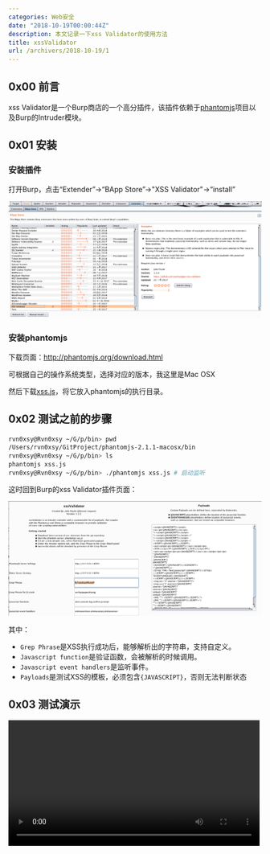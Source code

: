 ```yaml
---
categories: Web安全
date: "2018-10-19T00:00:44Z"
description: 本文记录一下xss Validator的使用方法
title: xssValidator
url: /archivers/2018-10-19/1
---
```


## 0x00 前言

xss Validator是一个Burp商店的一个高分插件，该插件依赖于[phantomjs](http://phantomjs.org)项目以及Burp的Intruder模块。

## 0x01 安装

### 安装插件

打开Burp，点击“Extender”->“BApp Store”->"XSS Validator"->“install”

![](../../../static/images/334a8eca-4f5f-11ec-b118-00d861bf4abb.png)

### 安装phantomjs

下载页面：http://phantomjs.org/download.html

可根据自己的操作系统类型，选择对应的版本，我这里是Mac OSX

然后下载[xss.js](https://github.com/PortSwigger/xss-validator/raw/master/xss-detector/xss.js)，将它放入phantomjs的执行目录。

## 0x02 测试之前的步骤

```sh
rvn0xsy@Rvn0xsy ~/G/p/bin> pwd
/Users/rvn0xsy/GitProject/phantomjs-2.1.1-macosx/bin
rvn0xsy@Rvn0xsy ~/G/p/bin> ls
phantomjs xss.js
rvn0xsy@Rvn0xsy ~/G/p/bin> ./phantomjs xss.js # 启动监听
```

这时回到Burp的xss Validator插件页面：


![](../../../static/images/339905be-4f5f-11ec-bdc6-00d861bf4abb.png)

其中：

* `Grep Phrase`是XSS执行成功后，能够解析出的字符串，支持自定义。
* `Javascript function`是验证函数，会被解析的时候调用。
* `Javascript event handlers`是监听事件。
* `Payloads`是测试XSS的模板，必须包含`{JAVASCRIPT}`，否则无法判断状态

## 0x03 测试演示

<video src="../../../static/images/33e2dd38-4f5f-11ec-a918-00d861bf4abb.mp4" controls="controls" width="500px">
哎呀~ 换个浏览器试试吧！
</video>